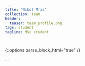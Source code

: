 ```yaml
---
title: "Nikol Mraz"
collection: team
header:
  teaser: team_profile.png
tags: student
tagline: MSc student

---
```


{::options parse_block_html="true" /}

...

